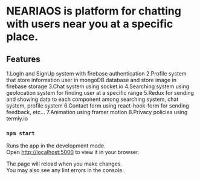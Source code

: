 # NEARIAOS is platform for chatting with users near you at a specific place.

## Features

1.LogIn and SignUp system with firebase authentication 
2.Profile system that store information user in mongoDB database and store image in firebase storage
3.Chat system using socket.io 
4.Searching system using geolocation system for finding user at a specific range 
5.Redux for sending and showing data to each component among searching system, chat system, profile system
6.Contact form using react-hook-form for sending feedback, etc... 
7.Animation using framer motion 
8.Privacy policies using termly.io

### `npm start`

Runs the app in the development mode.\
Open [http://localhost:5000](http://localhost:5000) to view it in your browser.

The page will reload when you make changes.\
You may also see any lint errors in the console.

